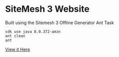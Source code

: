 # SiteMesh 3 Website

Built using the Sitemesh 3 Offline Generator Ant Task

```
sdk use java 8.0.372-amzn
ant clean
ant
```

[View it Here](https://sitemesh.github.io/sitemesh-website/)
